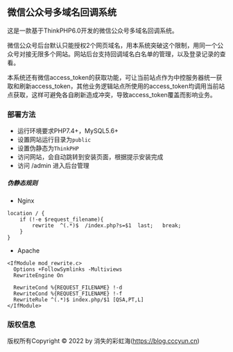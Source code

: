 ## 微信公众号多域名回调系统

这是一款基于ThinkPHP6.0开发的微信公众号多域名回调系统。

微信公众号后台默认只能授权2个网页域名，用本系统突破这个限制，用同一个公众号对接无限多个网站。网站后台支持回调域名白名单的管理，以及登录记录的查看。

本系统还有微信access_token的获取功能，可让当前站点作为中控服务器统一获取和刷新access_token，其他业务逻辑站点所使用的access_token均调用当前站点获取，这样可避免各自刷新造成冲突，导致access_token覆盖而影响业务。

### 部署方法

* 运行环境要求PHP7.4+，MySQL5.6+
* 设置网站运行目录为`public`
* 设置伪静态为`ThinkPHP`
* 访问网站，会自动跳转到安装页面，根据提示安装完成
* 访问 /admin 进入后台管理

##### 伪静态规则

* Nginx

```
location / {
	if (!-e $request_filename){
		rewrite  ^(.*)$  /index.php?s=$1  last;   break;
	}
}
```

* Apache

```
<IfModule mod_rewrite.c>
  Options +FollowSymlinks -Multiviews
  RewriteEngine On

  RewriteCond %{REQUEST_FILENAME} !-d
  RewriteCond %{REQUEST_FILENAME} !-f
  RewriteRule ^(.*)$ index.php/$1 [QSA,PT,L]
</IfModule>
```

### 版权信息

版权所有Copyright © 2022 by 消失的彩虹海(https://blog.cccyun.cn)

